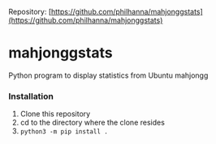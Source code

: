 Repository: [https://github.com/philhanna/mahjonggstats](https://github.com/philhanna/mahjonggstats)
# mahjonggstats
Python program to display statistics from Ubuntu mahjongg

### Installation

1. Clone this repository
2. cd to the directory where the clone resides
3. `python3 -m pip install .`

